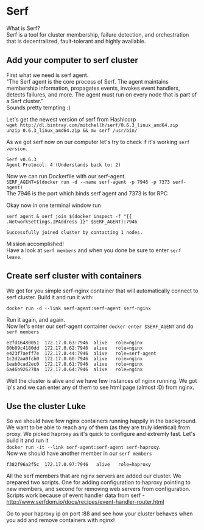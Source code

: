 # Serf

What is Serf?  
Serf is a tool for cluster membership, failure detection, and orchestration that is decentralized, fault-tolerant and highly available.  

## Add your computer to serf cluster

First what we need is serf agent.  
"The Serf agent is the core process of Serf. The agent maintains membership information, propagates events, invokes 
event handlers, detects failures, and more. The agent must run on every node that is part of a Serf cluster."  
Sounds pretty tempting :)
  
  
Let's get the newest version of serf from Hashicorp  
`wget http://dl.bintray.com/mitchellh/serf/0.6.3_linux_amd64.zip`  
`unzip 0.6.3_linux_amd64.zip && mv serf /usr/bin/`  
   
As we got serf now on our computer let's try to check if it's working `serf version`.
```
Serf v0.6.3
Agent Protocol: 4 (Understands back to: 2)
```

Now we can run Dockerfile with our serf-agent.  
`SERF_AGENT=$(docker run -d --name serf-agent -p 7946 -p 7373 serf-agent)`  
The 7946 is the port which binds serf agent and 7373 is for RPC   
  
Okay now in one terminal window run 
```
serf agent & serf join $(docker inspect -f "{{ .NetworkSettings.IPAddress }}" $SERF_AGENT):7946
```
```
Successfully joined cluster by contacting 1 nodes.
```
Mission accomplished!  
Have a look at `serf members` and when you done be sure to enter `serf leave`.

## Create serf cluster with containers
We got for you simple serf-nginx container that will automatically connect to serf cluster. Build it and run it with:
```
docker run -d --link serf-agent:serf-agent serf-nginx
```
Run it again, and again.  
Now let's enter our serf-agent container `docker-enter $SERF_AGENT` and do `serf members`
```
e2fd16480051  172.17.0.63:7946  alive   role=nginx
80b09c4180dd  172.17.0.62:7946  alive   role=nginx
e423f7aeff7e  172.17.0.44:7946  alive   role=serf-agent
1c2d2aa0fcb0  172.17.0.60:7946  alive   role=nginx
1eab0cad2ec0  172.17.0.61:7946  alive   role=nginx
6a46b926278a  172.17.0.64:7946  alive   role=nginx
```
Well the cluster is alive and we have few instances of nginx running. We got ip's and we can enter any of them to see html page (almost :D) from nginx.


## Use the cluster Luke

So we should have few nginx containers running happily in the background.  
We want to be able to reach any of them (as they are truly identical) from proxy. We picked haproxy as it's quick to configure and extremly fast. Let's build it and run it  
`docker run -it --link serf-agent:serf-agent serf-haproxy`.  
Now we should have another member in our `serf members`
```
f382f96a2f5c  172.17.0.97:7946   alive   role=haproxy
```

All the serf members that are nginx servers are added our cluster. We prepared two scripts. One for adding configuration to haproxy pointing to new members, and second for removing web servers from configuration.  
Scripts work because of event handler data from serf - http://www.serfdom.io/docs/recipes/event-handler-router.html  
  
Go to your haproxy ip on port :88 and see how your cluster behaves when you add and remove containers with nginx!
